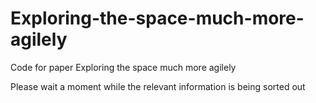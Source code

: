 # Exploring-the-space-much-more-agilely
Code for paper Exploring the space much more agilely

Please wait a moment while the relevant information is being sorted out
